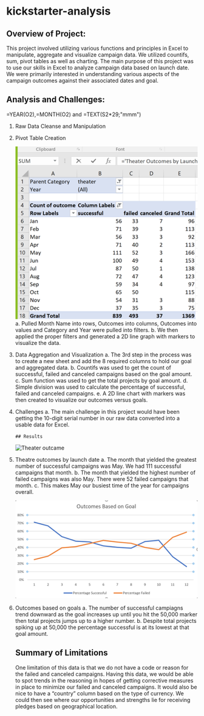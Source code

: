 # kickstarter-analysis
## Overview of Project:
This project involved utilizing various functions and principles in Excel to manipulate, aggregate and visualize campaign data. We utilized countifs, sum, pivot tables as well as charting. 
The main purpose of this project was to use our skills in Excel to analyze campaign data based on launch date. We were primarily interested in understanding various aspects of the campaign outcomes against their associated dates and goal. 

## Analysis and Challenges: 

=YEAR(O2),=MONTH(O2) and =TEXT(S2*29;"mmm")
1.	Raw Data Cleanse and Manipulation

2.	Pivot Table Creation

	![Outcame based on Goal](https://github.com/Zainab1979/kickstarter-analysis/blob/58cf0df9556704befbfadd95e06d385202182a14/outcames.png) 
a.	Pulled Month Name into rows, Outcomes into columns, Outcomes into values and Category and Year were pulled into filters.
b.	We then applied the proper filters and generated a 2D line graph with markers to visualize the data.
   
  
3.	Data Aggregation and Visualization
a.	The 3rd step in the process was to create a new sheet and add the 8 required columns to hold our goal and aggregated data.
b.	Countifs was used to get the count of successful, failed and canceled campaigns based on the goal amount. 
c.	Sum function was used to get the total projects by goal amount.
d.	Simple division was used to calculate the percentage of successful, failed and canceled campaigns. 
e.	A 2D line chart with markers was then created to visualize our outcomes versus goals.

4.	Challenges
a.	The main challenge in this project would have been getting the 10-digit serial number in our raw data converted into a usable data for Excel.

        ## Results
	![Theater outcame]([https://github.com/Zainab1979/kickstarter-analysis/blob/58cf0df9556704befbfadd95e06d385202182a14/outcames.png)
1.	Theatre outcomes by launch date 
a.	The month that yielded the greatest number of successful campaigns was May. We had 111 successful campaigns that month. 
b.	The month that yielded the highest number of failed campaigns was also May. There were 52 failed campaigns that month. 
c.	This makes May our busiest time of the year for campaigns overall.
      
      ![Outcame based on Goal](https://github.com/Zainab1979/kickstarter-analysis/blob/336afde9d85ffbcce46b160555a1fbde57db806c/Outcomes%20Based%20on%20Goal.png) 

2.	Outcomes based on goals
a.	The number of successful campiagns trend downward as the goal increases up until you hit the 50,000 marker then total projects jumps up to a higher number. 
b.	Despite total projects spiking up at 50,000 the percentage successful is at its lowest at that goal amount. 


      ## Summary of Limitations
       One limitation of this data is that we do not have a code or reason for the failed and canceled campaigns. Having this data, we would be able to spot trends in        the reasoning in hopes of getting corrective measures in place to minimize our failed and canceled campaigns. 
       It would also be nice to have a “country” column based on the type of currency. We could then see where our opportunities and strengths lie for receiving        pledges based on geographical location.

